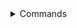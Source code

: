 <details>
<summary>Commands</summary>
  
# GameHour 
## About
*'GameHour' is an ideal Website based on gamer-online-battle and Joyful moments.* 

the project was developed by own myself. 
## Build Steps - How to get started?
- Clone this project into your local workspace.
- Open Windows cmd/Linux terminal, switch to the root  under GameHour project.
- Use docker command to build image and run.
> **cmd1:** docker build -t gamehour:latest . (include the dot)

> **cmd2:** docker run -d -p 8080:8080 --name gamehour_container gamehour:lastest
- User docker-compose to build required containers
> **cmd:** docker-compose up -d . (include the dot)
- Run each SQL command in **/src/main/resources/gameHour.sql** to create a sample enviroment.
- Don't forget to edit the **application.yml** file, set the database url as your local IP address
## Technologies Used
Springboot, RabbitMQ, MyBatis Plus, Docker, WebSocket

## DataBase
PostgreSQL,  Redis

## Project API
| EntryPoint | URL |
|--|--|
| Swagger | localhost:8080/swagger-ui/index.html |

You may use swagger from this project to test and ask for response. 

</details>
